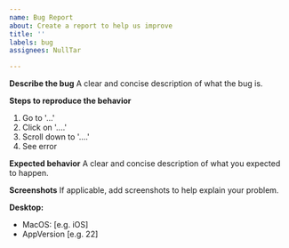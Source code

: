 ```yaml
---
name: Bug Report
about: Create a report to help us improve
title: ''
labels: bug
assignees: NullTar

---
```


**Describe the bug**
A clear and concise description of what the bug is.

**Steps to reproduce the behavior**
1. Go to '...'
2. Click on '....'
3. Scroll down to '....'
4. See error

**Expected behavior**
A clear and concise description of what you expected to happen.

**Screenshots**
If applicable, add screenshots to help explain your problem.

**Desktop:**
 - MacOS: [e.g. iOS]
 - AppVersion [e.g. 22]
